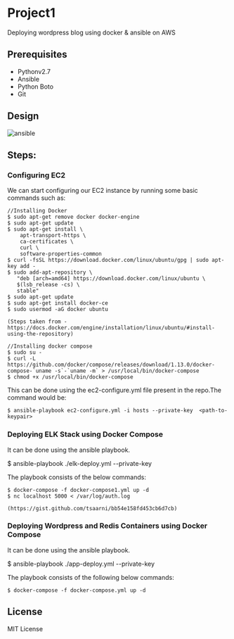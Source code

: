 # Project1
Deploying wordpress blog using docker &amp; ansible on AWS

## Prerequisites

* Pythonv2.7
* Ansible
* Python Boto    
* Git

## Design

![ansible](https://cloud.githubusercontent.com/assets/8342133/26820071/2c1097a2-4abf-11e7-88d7-c303ee8e1473.png)

## Steps:
### Configuring EC2

We can start configuring our EC2 instance by running some basic commands such as:

````
//Installing Docker
$ sudo apt-get remove docker docker-engine
$ sudo apt-get update
$ sudo apt-get install \
    apt-transport-https \
    ca-certificates \
    curl \
    software-properties-common
$ curl -fsSL https://download.docker.com/linux/ubuntu/gpg | sudo apt-key add -
$ sudo add-apt-repository \
   "deb [arch=amd64] https://download.docker.com/linux/ubuntu \
   $(lsb_release -cs) \
   stable"
$ sudo apt-get update
$ sudo apt-get install docker-ce
$ sudo usermod -aG docker ubuntu

(Steps taken from - https://docs.docker.com/engine/installation/linux/ubuntu/#install-using-the-repository)

//Installing docker compose
$ sudo su -
$ curl -L https://github.com/docker/compose/releases/download/1.13.0/docker-compose-`uname -s`-`uname -m` > /usr/local/bin/docker-compose
$ chmod +x /usr/local/bin/docker-compose

````

This can be done using the ec2-configure.yml file present in the repo.The command would be:

````
$ ansible-playbook ec2-configure.yml -i hosts --private-key  <path-to-keypair>
````



### Deploying ELK Stack using Docker Compose

It can be done using the ansible playbook.

$ ansible-playbook ./elk-deploy.yml --private-key <keypair>

The playbook consists of the below commands:

````
$ docker-compose -f docker-compose1.yml up -d
$ nc localhost 5000 < /var/log/auth.log

(https://gist.github.com/tsaarni/bb54e158fd453cb6d7cb)
````



### Deploying Wordpress and Redis Containers using Docker Compose

It can be done using the ansible playbook.

$ ansible-playbook ./app-deploy.yml --private-key <keypair>

The playbook consists of the following below commands:

````
$ docker-compose -f docker-compose.yml up -d
````

## License

MIT License

